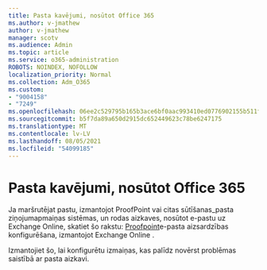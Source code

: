 ```yaml
---
title: Pasta kavējumi, nosūtot Office 365
ms.author: v-jmathew
author: v-jmathew
manager: scotv
ms.audience: Admin
ms.topic: article
ms.service: o365-administration
ROBOTS: NOINDEX, NOFOLLOW
localization_priority: Normal
ms.collection: Adm_O365
ms.custom:
- "9004158"
- "7249"
ms.openlocfilehash: 06ee2c529795b165b3ace6bf0aac993410ed0776902155b511f920a09d133d84
ms.sourcegitcommit: b5f7da89a650d2915dc652449623c78be6247175
ms.translationtype: MT
ms.contentlocale: lv-LV
ms.lasthandoff: 08/05/2021
ms.locfileid: "54099185"
---
```

# <a name="mail-delays-when-sending-to-office-365"></a>Pasta kavējumi, nosūtot Office 365

Ja maršrutējat pastu, izmantojot ProofPoint vai citas sūtīšanas_pasta ziņojumapmaiņas sistēmas, un rodas aizkaves, nosūtot e-pastu uz Exchange Online, skatiet šo rakstu: [Proofpoint](https://docs.microsoft.com/exchange/troubleshoot/email-delivery/configure-proofpoint-with-exchange)e-pasta aizsardzības konfigurēšana, izmantojot Exchange Online .

Izmantojiet šo, lai konfigurētu izmaiņas, kas palīdz novērst problēmas saistībā ar pasta aizkavi.
